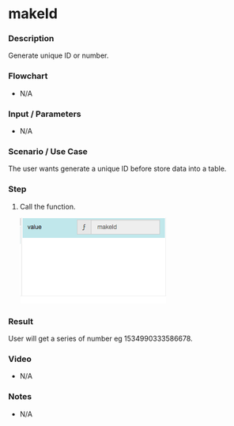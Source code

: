 # makeId

### Description

Generate unique ID or number.

### Flowchart

- N/A

### Input / Parameters

- N/A

### Scenario / Use Case

The user wants generate a unique ID before store data into a table.

### Step

1. Call the function.

    ![](makeId-step-1.png?raw=true)

### Result

User will get a series of number eg 1534990333586678.

### Video

- N/A

### Notes

- N/A